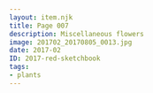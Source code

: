 ```yaml
---
layout: item.njk
title: Page 007
description: Miscellaneous flowers
image: 201702_20170805_0013.jpg
date: 2017-02
ID: 2017-red-sketchbook
tags:  
- plants
---
```

